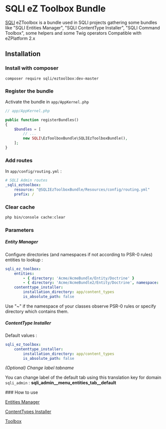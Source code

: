 SQLI eZ Toolbox Bundle
========================================

[SQLI](http://www.sqli.com) eZToolbox is a bundle used in SQLI projects gathering some bundles like "SQLI Entities Manager", "SQLI ContentType Installer", "SQLI Command Toolbox", some helpers and some Twig operators
Compatible with eZPlatform 2.x

Installation
------------

### Install with composer
```
composer require sqli/eztoolbox:dev-master
```

### Register the bundle

Activate the bundle in `app/AppKernel.php`

```php
// app/AppKernel.php

public function registerBundles()
{
    $bundles = [
        // ...
        new SQLI\EzToolboxBundle\SQLIEzToolboxBundle(),
    ];
}
```

### Add routes

In `app/config/routing.yml` :

```yml
# SQLI Admin routes
_sqli_eztoolbox:
    resource: "@SQLIEzToolboxBundle/Resources/config/routing.yml"
    prefix: /
```

### Clear cache

```bash
php bin/console cache:clear
```

### Parameters

##### Entity Manager

Configure directories (and namespaces if not according to PSR-0 rules) entities to lookup :

```yml
sqli_ez_toolbox:
    entities:
        - { directory: 'Acme/AcmeBundle/Entity/Doctrine' }
        - { directory: 'Acme/AcmeBundle2/Entity/Doctrine', namespace: 'Acme\AcmeBundle2NoPSR0\ORM\Doctrine' }
    contenttype_installer:
        installation_directory: app/content_types
        is_absolute_path: false
```
Use "~" if the namespace of your classes observe PSR-0 rules or specify directory which contains them.

##### ContentType Installer

Default values :
```yml
sqli_ez_toolbox:
    contenttype_installer:
        installation_directory: app/content_types
        is_absolute_path: false
```

*(Optional) Change label tabname*

You can change label of the default tab using this translation key for domain `sqli_admin` : **sqli_admin__menu_entities_tab__default**

### How to use

[Entities Manager](README_entities_manager.md)

[ContentTypes Installer](README_contenttype_installer.md)

[Toolbox](README_toolbox.md)